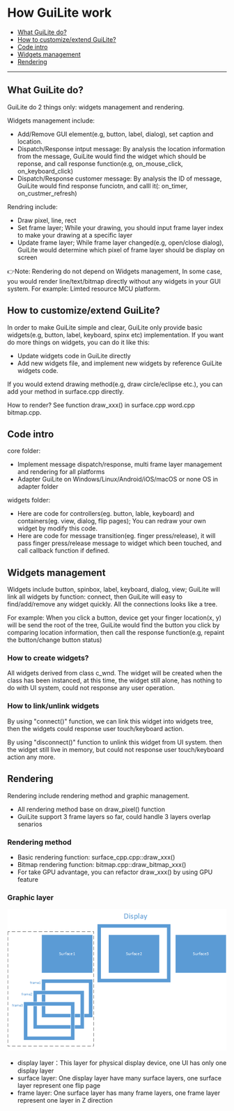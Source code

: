 # How GuiLite work
- [What GuiLite do?](#What-GuiLite-do-)
- [How to customize/extend GuiLite?](#How-to-customize/extend-GuiLite-)
- [Code intro](#Code-intro)
- [Widgets management](#Widgets-management)
- [Rendering](#Rendering)
***
## What GuiLite do?
GuiLite do 2 things only: widgets management and rendering.

Widgets management include:
- Add/Remove GUI element(e.g, button, label, dialog), set caption and location.
- Dispatch/Response intput message: By analysis the location information from the message, GuiLite would find the widget which should be reponse, and call response function(e.g, on_mouse_click, on_keyboard_click)
- Dispatch/Response customer message: By analysis the ID of message, GuiLite would find response funciotn, and calll it(: on_timer, on_custmer_refresh)

Rendring include:
- Draw pixel, line, rect
- Set frame layer; While your drawing, you should input frame layer index to make your drawing at a specific layer
- Update frame layer; While frame layer changed(e.g, open/close dialog), GuiLite would determine which pixel of frame layer should be display on screen

👉Note: Rendering do not depend on Widgets management, In some case, you would render line/text/bitmap directly without any widgets in your GUI system. For example: Limted resource MCU platform.

## How to customize/extend GuiLite?
In order to make GuiLite simple and clear, GuiLite only provide basic widgets(e.g, button, label, keyboard, spinx etc) implementation. If you want do more things on widgets, you can do it like this:
- Update widgets code in GuiLite directly
- Add new widgets file, and implement new widgets by reference GuiLite widgets code.

If you would extend drawing method(e.g, draw circle/eclipse etc.), you can add your method in surface.cpp directly.

How to render?
See function draw_xxx() in surface.cpp word.cpp bitmap.cpp.

## Code intro
core folder:
- Implement message dispatch/response, multi frame layer management and rendering for all platforms
- Adapter GuiLite on Windows/Linux/Android/iOS/macOS or none OS in adapter folder

widgets folder:
- Here are code for controllers(eg. button, lable, keyboard) and containers(eg. view, dialog, flip pages); You can redraw your own widget by modify this code.
- Here are code for message transition(eg. finger press/release), it will pass finger press/release message to widget which been touched, and call callback function if defined.

## Widgets management
Widgets include button, spinbox, label, keyboard, dialog, view; GuiLite will link all widgets by function: connect, then GuiLite will easy to find/add/remove any widget quickly. All the connections looks like a tree.

For example: When you click a button, device get your finger location(x, y) will be send the root of the tree, GuiLite would find the button you click by comparing location information, then call the response function(e.g, repaint the button/change button status)

### How to create widgets?
All widgets derived from class c_wnd. The widget will be created when the class has been instanced, at this time, the widget still alone, has nothing to do with UI system, could not response any user operation.

### How to link/unlink widgets
By using "connect()" function, we can link this widget into widgets tree, then the widgets could response user touch/keyboard action.

By using "disconnect()" function to unlink this widget from UI system. then the widget still live in memory, but could not response user touch/keyboard action any more.

## Rendering
Rendering include rendering method and graphic management.
- All rendering method base on draw_pixel() function
- GuiLite support 3 frame layers so far, could handle 3 layers overlap senarios

### Rendering method
- Basic rendering function: surface_cpp.cpp::draw_xxx()
- Bitmap rendering function: bitmap.cpp::draw_bitmap_xxx()
- For take GPU advantage, you can refactor draw_xxx() by using GPU feature

### Graphic layer
![Graphic layer](GraphicLayer.png)
- display layer：This layer for physical display device, one UI has only one display layer
- surface layer: One display layer have many surface layers, one surface layer represent one flip page
- frame layer: One surface layer has many frame layers, one frame layer represent one layer in Z direction
